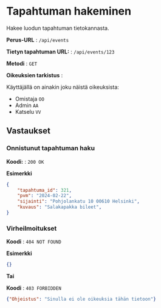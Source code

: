 # Tapahtuman hakeminen

Hakee luodun tapahtuman tietokannasta.

**Perus-URL** : `/api/events`

**Tietyn tapahtuman URL:** : `/api/events/123`

**Metodi** : `GET`

**Oikeuksien tarkistus** :

Käyttäjällä on ainakin joku näistä oikeuksista:

* Omistaja `OO`
* Admin `AA`
* Katselu `VV`


## Vastaukset

### Onnistunut tapahtuman haku

**Koodi:** : `200 OK`

**Esimerkki** 

```json
{
    "tapahtuma_id": 321,
    "pvm": "2024-02-22",
    "sijainti": "Pohjolankatu 10 00610 Helsinki",
    "kuvaus": "Salakapakka bileet",
}
```

### Virheilmoitukset


**Koodi** : `404 NOT FOUND`

**Esimerkki**

```json
{}
```
**Tai**

**Koodi** : `403 FORBIDDEN`

```json
{"Ohjeistus": "Sinulla ei ole oikeuksia tähän tietoon"}
```